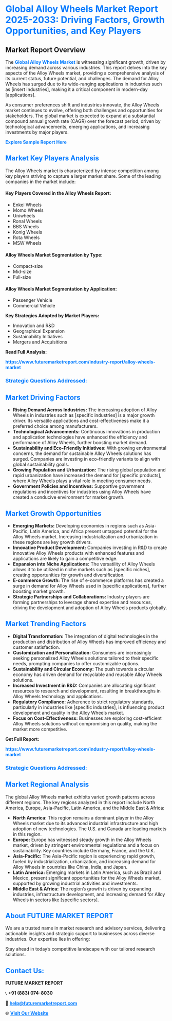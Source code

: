 <h1 style="color: #007BFF;">Global Alloy Wheels Market Report 2025-2033: Driving Factors, Growth Opportunities, and Key Players</h1>

<section id="overview">
<h2>Market Report Overview</h2>
<p>The <a href="https://www.futuremarketreport.com/industry-report/alloy-wheels-market" style="color: #007BFF; text-decoration: none;"><strong>Global Alloy Wheels Market</strong></a> is witnessing significant growth, driven by increasing demand across various industries. This report delves into the key aspects of the Alloy Wheels market, providing a comprehensive analysis of its current status, future potential, and challenges. The demand for Alloy Wheels has surged due to its wide-ranging applications in industries such as [insert industries], making it a critical component in modern-day [applications].</p>
<p>As consumer preferences shift and industries innovate, the Alloy Wheels market continues to evolve, offering both challenges and opportunities for stakeholders. The global market is expected to expand at a substantial compound annual growth rate (CAGR) over the forecast period, driven by technological advancements, emerging applications, and increasing investments by major players.</p>
</section>

<section id="overview">
<p><a href="https://www.futuremarketreport.com/request-sample/reportId=87214" style="color: #007BFF; text-decoration: none;"><strong>Explore Sample Report Here</strong></a></p>
</section>

<section id="key-players">
<h2 style="color: #007BFF;">Market Key Players Analysis</h2>
<p>The Alloy Wheels market is characterized by intense competition among key players striving to capture a larger market share. Some of the leading companies in the market include:</p>
<h4>Key Players Covered in the Alloy Wheels Report:</h4>
<ul><li>Enkei Wheels</li><li>Momo Wheels</li><li>Uniwheels</li><li>Ronal Wheels</li><li>BBS Wheels</li><li>Konig Wheels</li><li>Rota Wheels</li><li>MSW Wheels</li></ul>
<h4>Alloy Wheels Market Segmentation by Type:</h4>
<ul><li>Compact-size</li><li>Mid-size</li><li>Full-size</li></ul>

<h4>Alloy Wheels Market Segmentation by Application:</h4>
<ul><li>Passenger Vehicle</li><li>Commercial Vehicle</li></ul>
<p><strong>Key Strategies Adopted by Market Players:</strong></p>
<ul>
<li>Innovation and R&D</li>
<li>Geographical Expansion</li>
<li>Sustainability Initiatives</li>
<li>Mergers and Acquisitions</li>
</ul>
</section>

<section>
<p><strong>Read Full Analysis: </strong></p><a href="https://www.futuremarketreport.com/industry-report/alloy-wheels-market" style="color: #007BFF; text-decoration: none;"><strong>https://www.futuremarketreport.com/industry-report/alloy-wheels-market</strong></a>
<h3 style="color: #007BFF;">Strategic Questions Addressed:</h3>
</section>

<section id="driving-factors">
<h2 style="color: #007BFF;">Market Driving Factors</h2>
<ul>
<li><strong>Rising Demand Across Industries:</strong> The increasing adoption of Alloy Wheels in industries such as [specific industries] is a major growth driver. Its versatile applications and cost-effectiveness make it a preferred choice among manufacturers.</li>
<li><strong>Technological Advancements:</strong> Continuous innovations in production and application technologies have enhanced the efficiency and performance of Alloy Wheels, further boosting market demand.</li>
<li><strong>Sustainability and Eco-Friendly Initiatives:</strong> With growing environmental concerns, the demand for sustainable Alloy Wheels solutions has surged. Companies are investing in eco-friendly variants to align with global sustainability goals.</li>
<li><strong>Growing Population and Urbanization:</strong> The rising global population and rapid urbanization have increased the demand for [specific products], where Alloy Wheels plays a vital role in meeting consumer needs.</li>
<li><strong>Government Policies and Incentives:</strong> Supportive government regulations and incentives for industries using Alloy Wheels have created a conducive environment for market growth.</li>
</ul>
</section>

<section id="growth-opportunities">
<h2 style="color: #007BFF;">Market Growth Opportunities</h2>
<ul>
<li><strong>Emerging Markets:</strong> Developing economies in regions such as Asia-Pacific, Latin America, and Africa present untapped potential for the Alloy Wheels market. Increasing industrialization and urbanization in these regions are key growth drivers.</li>
<li><strong>Innovative Product Development:</strong> Companies investing in R&D to create innovative Alloy Wheels products with enhanced features and applications are likely to gain a competitive edge.</li>
<li><strong>Expansion into Niche Applications:</strong> The versatility of Alloy Wheels allows it to be utilized in niche markets such as [specific niches], creating opportunities for growth and diversification.</li>
<li><strong>E-commerce Growth:</strong> The rise of e-commerce platforms has created a surge in demand for Alloy Wheels used in [specific applications], further boosting market growth.</li>
<li><strong>Strategic Partnerships and Collaborations:</strong> Industry players are forming partnerships to leverage shared expertise and resources, driving the development and adoption of Alloy Wheels products globally.</li>
</ul>
</section>

<section id="trending-factors">
<h2 style="color: #007BFF;">Market Trending Factors</h2>
<ul>
<li><strong>Digital Transformation:</strong> The integration of digital technologies in the production and distribution of Alloy Wheels has improved efficiency and customer satisfaction.</li>
<li><strong>Customization and Personalization:</strong> Consumers are increasingly seeking personalized Alloy Wheels solutions tailored to their specific needs, prompting companies to offer customizable options.</li>
<li><strong>Sustainability and Circular Economy:</strong> The push towards a circular economy has driven demand for recyclable and reusable Alloy Wheels solutions.</li>
<li><strong>Increased Investment in R&D:</strong> Companies are allocating significant resources to research and development, resulting in breakthroughs in Alloy Wheels technology and applications.</li>
<li><strong>Regulatory Compliance:</strong> Adherence to strict regulatory standards, particularly in industries like [specific industries], is influencing product development and quality in the Alloy Wheels market.</li>
<li><strong>Focus on Cost-Effectiveness:</strong> Businesses are exploring cost-efficient Alloy Wheels solutions without compromising on quality, making the market more competitive.</li>
</ul>
</section>

<section>
<p><strong>Get Full Report: </strong></p><a href="https://www.futuremarketreport.com/industry-report/alloy-wheels-market" style="color: #007BFF; text-decoration: none;"><strong>https://www.futuremarketreport.com/industry-report/alloy-wheels-market</strong></a>
<h3 style="color: #007BFF;">Strategic Questions Addressed:</h3>
</section>


<section id="regional-analysis">
<h2 style="color: #007BFF;">Market Regional Analysis</h2>
<p>The global Alloy Wheels market exhibits varied growth patterns across different regions. The key regions analyzed in this report include North America, Europe, Asia-Pacific, Latin America, and the Middle East & Africa:</p>
<ul>
<li><strong>North America:</strong> This region remains a dominant player in the Alloy Wheels market due to its advanced industrial infrastructure and high adoption of new technologies. The U.S. and Canada are leading markets in this region.</li>
<li><strong>Europe:</strong> Europe has witnessed steady growth in the Alloy Wheels market, driven by stringent environmental regulations and a focus on sustainability. Key countries include Germany, France, and the U.K.</li>
<li><strong>Asia-Pacific:</strong> The Asia-Pacific region is experiencing rapid growth, fueled by industrialization, urbanization, and increasing demand for Alloy Wheels in countries like China, India, and Japan.</li>
<li><strong>Latin America:</strong> Emerging markets in Latin America, such as Brazil and Mexico, present significant opportunities for the Alloy Wheels market, supported by growing industrial activities and investments.</li>
<li><strong>Middle East & Africa:</strong> The region’s growth is driven by expanding industries, infrastructure development, and increasing demand for Alloy Wheels in sectors like [specific sectors].</li>
</ul>
</section>

<footer>
<h2 style="color: #007BFF;">About FUTURE MARKET REPORT</h2>
<p>We are a trusted name in market research and advisory services, delivering actionable insights and strategic support to businesses across diverse industries. Our expertise lies in offering:</p>

<p>Stay ahead in today’s competitive landscape with our tailored research solutions.</p>

<h2 style="color: #007BFF;">Contact Us:</h2>
<p><strong>FUTURE MARKET REPORT</strong></p>
<p>📞 <strong>+91 (883) 074-8030</strong></p>
<p>📧 <strong><a href="mailto:help@futuremarketreport.com" style="color: #007BFF;">help@futuremarketreport.com</a></strong></p>
<p>🌐 <strong><a href="https://www.futuremarketreport.com/" style="color: #007BFF;">Visit Our Website</a></strong></p>
</footer>